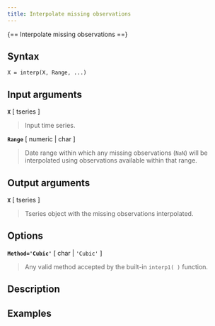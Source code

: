 ```yaml
---
title: Interpolate missing observations
---
```




{== Interpolate missing observations ==}


## Syntax 

    X = interp(X, Range, ...)


## Input arguments 

__`X`__ [ tseries ]
>
>Input time series.
>

__`Range`__ [ numeric | char ]
>
>Date range within which any missing
>observations (`NaN`) will be interpolated using observations available
>within that range.
>

## Output arguments 

__`X`__ [ tseries ]
>
>Tseries object with the missing observations
>interpolated.
>

## Options 

__`Method='Cubic'`__ [ char | `'Cubic'` ]
>
>Any valid method accepted by the
>built-in `interp1( )` function.
>

## Description 



## Examples

```matlab
```

